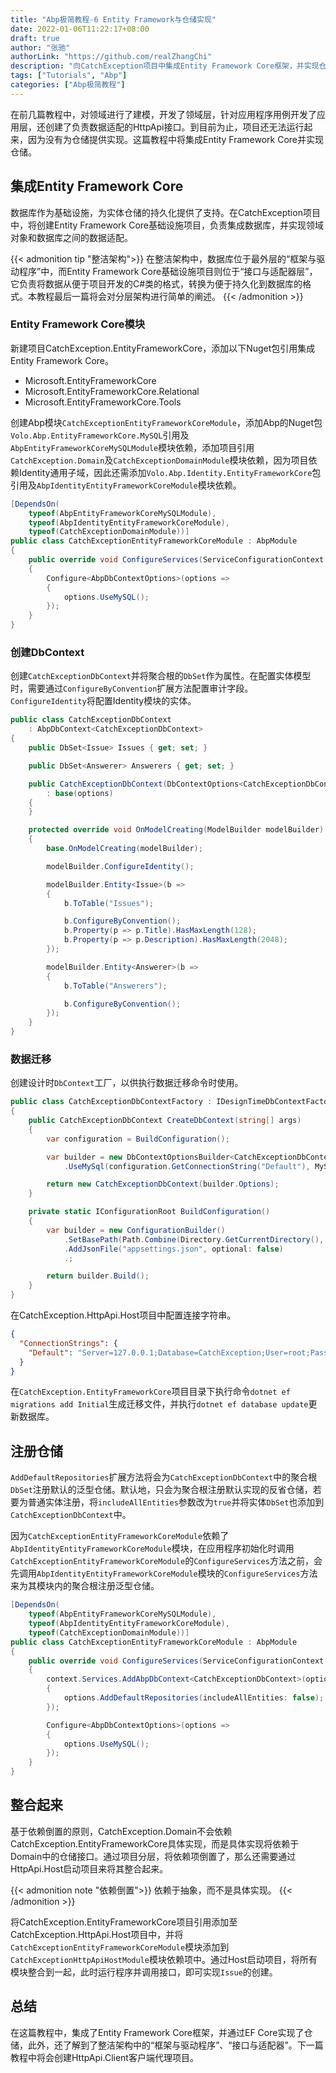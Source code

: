 ```yaml
---
title: "Abp极简教程-6 Entity Framework与仓储实现"
date: 2022-01-06T11:22:17+08:00
draft: true
author: "张驰"
authorLink: "https://github.com/realZhangChi"
description: "向CatchException项目中集成Entity Framework Core框架，并实现仓储。了解领域驱动设计中的基础设施层。"
tags: ["Tutorials", "Abp"]
categories: ["Abp极简教程"]
---
```


在前几篇教程中，对领域进行了建模，开发了领域层，针对应用程序用例开发了应用层，还创建了负责数据适配的HttpApi接口。到目前为止，项目还无法运行起来，因为没有为仓储提供实现。这篇教程中将集成Entity Framework Core并实现仓储。

## 集成Entity Framework Core

数据库作为基础设施，为实体仓储的持久化提供了支持。在CatchException项目中，将创建Entity Framework Core基础设施项目，负责集成数据库，并实现领域对象和数据库之间的数据适配。

{{< admonition tip "整洁架构">}}
在整洁架构中，数据库位于最外层的“框架与驱动程序”中，而Entity Framework Core基础设施项目则位于“接口与适配器层”，它负责将数据从便于项目开发的C#类的格式，转换为便于持久化到数据库的格式。本教程最后一篇将会对分层架构进行简单的阐述。
{{< /admonition >}}

### Entity Framework Core模块

新建项目CatchException.EntityFrameworkCore，添加以下Nuget包引用集成Entity Framework Core。

- Microsoft.EntityFrameworkCore
- Microsoft.EntityFrameworkCore.Relational
- Microsoft.EntityFrameworkCore.Tools

创建Abp模块`CatchExceptionEntityFrameworkCoreModule`，添加Abp的Nuget包`Volo.Abp.EntityFrameworkCore.MySQL`引用及`AbpEntityFrameworkCoreMySQLModule`模块依赖，添加项目引用`CatchException.Domain`及`CatchExceptionDomainModule`模块依赖，因为项目依赖Identity通用子域，因此还需添加`Volo.Abp.Identity.EntityFrameworkCore`包引用及`AbpIdentityEntityFrameworkCoreModule`模块依赖。

```cs
[DependsOn(
    typeof(AbpEntityFrameworkCoreMySQLModule),
    typeof(AbpIdentityEntityFrameworkCoreModule),
    typeof(CatchExceptionDomainModule))]
public class CatchExceptionEntityFrameworkCoreModule : AbpModule
{
    public override void ConfigureServices(ServiceConfigurationContext context)
    {
        Configure<AbpDbContextOptions>(options =>
        {
            options.UseMySQL();
        });
    }
}
```

### 创建DbContext

创建`CatchExceptionDbContext`并将聚合根的`DbSet`作为属性。在配置实体模型时，需要通过`ConfigureByConvention`扩展方法配置审计字段。`ConfigureIdentity`将配置Identity模块的实体。

```cs
public class CatchExceptionDbContext
    : AbpDbContext<CatchExceptionDbContext>
{
    public DbSet<Issue> Issues { get; set; }

    public DbSet<Answerer> Answerers { get; set; }

    public CatchExceptionDbContext(DbContextOptions<CatchExceptionDbContext> options)
        : base(options)
    {
    }

    protected override void OnModelCreating(ModelBuilder modelBuilder)
    {
        base.OnModelCreating(modelBuilder);

        modelBuilder.ConfigureIdentity();

        modelBuilder.Entity<Issue>(b =>
        {
            b.ToTable("Issues");

            b.ConfigureByConvention();
            b.Property(p => p.Title).HasMaxLength(128);
            b.Property(p => p.Description).HasMaxLength(2048);
        });

        modelBuilder.Entity<Answerer>(b =>
        {
            b.ToTable("Answerers");

            b.ConfigureByConvention();
        });
    }
}
```

### 数据迁移

创建设计时`DbContext`工厂，以供执行数据迁移命令时使用。

```cs
public class CatchExceptionDbContextFactory : IDesignTimeDbContextFactory<CatchExceptionDbContext>
{
    public CatchExceptionDbContext CreateDbContext(string[] args)
    {
        var configuration = BuildConfiguration();

        var builder = new DbContextOptionsBuilder<CatchExceptionDbContext>()
            .UseMySql(configuration.GetConnectionString("Default"), MySqlServerVersion.LatestSupportedServerVersion);

        return new CatchExceptionDbContext(builder.Options);
    }

    private static IConfigurationRoot BuildConfiguration()
    {
        var builder = new ConfigurationBuilder()
            .SetBasePath(Path.Combine(Directory.GetCurrentDirectory(), "../CatchException.HttpApi.Host/"))
            .AddJsonFile("appsettings.json", optional: false)
            .;

        return builder.Build();
    }
}
```

在CatchException.HttpApi.Host项目中配置连接字符串。

```json
{
  "ConnectionStrings": {
    "Default": "Server=127.0.0.1;Database=CatchException;User=root;Password=yourStrong(!)Password"
  }
}
```

在`CatchException.EntityFrameworkCore`项目目录下执行命令`dotnet ef migrations add Initial`生成迁移文件，并执行`dotnet ef database update`更新数据库。

## 注册仓储

`AddDefaultRepositories`扩展方法将会为`CatchExceptionDbContext`中的聚合根`DbSet`注册默认的泛型仓储。默认地，只会为聚合根注册默认实现的反省仓储，若要为普通实体注册，将`includeAllEntities`参数改为`true`并将实体`DbSet`也添加到`CatchExceptionDbContext`中。

因为`CatchExceptionEntityFrameworkCoreModule`依赖了`AbpIdentityEntityFrameworkCoreModule`模块，在应用程序初始化时调用`CatchExceptionEntityFrameworkCoreModule`的`ConfigureServices`方法之前，会先调用`AbpIdentityEntityFrameworkCoreModule`模块的`ConfigureServices`方法来为其模块内的聚合根注册泛型仓储。

```cs
[DependsOn(
    typeof(AbpEntityFrameworkCoreMySQLModule),
    typeof(AbpIdentityEntityFrameworkCoreModule),
    typeof(CatchExceptionDomainModule))]
public class CatchExceptionEntityFrameworkCoreModule : AbpModule
{
    public override void ConfigureServices(ServiceConfigurationContext context)
    {
        context.Services.AddAbpDbContext<CatchExceptionDbContext>(options =>
        {
            options.AddDefaultRepositories(includeAllEntities: false);
        });

        Configure<AbpDbContextOptions>(options =>
        {
            options.UseMySQL();
        });
    }
}
```

## 整合起来

基于依赖倒置的原则，CatchException.Domain不会依赖CatchException.EntityFrameworkCore具体实现，而是具体实现将依赖于Domain中的仓储接口。通过项目分层，将依赖项倒置了，那么还需要通过HttpApi.Host启动项目来将其整合起来。

{{< admonition note "依赖倒置">}}
依赖于抽象，而不是具体实现。
{{< /admonition >}}

将CatchException.EntityFrameworkCore项目引用添加至CatchException.HttpApi.Host项目中，并将`CatchExceptionEntityFrameworkCoreModule`模块添加到`CatchExceptionHttpApiHostModule`模块依赖项中。通过Host启动项目，将所有模块整合到一起，此时运行程序并调用接口，即可实现`Issue`的创建。

## 总结

在这篇教程中，集成了Entity Framework Core框架，并通过EF Core实现了仓储，此外，还了解到了整洁架构中的“框架与驱动程序”、“接口与适配器”。下一篇教程中将会创建HttpApi.Client客户端代理项目。
